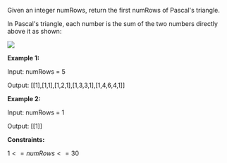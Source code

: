 Given an integer numRows, return the first numRows of Pascal's triangle.

In Pascal's triangle, each number is the sum of the two numbers directly above it as shown:

![](https://upload.wikimedia.org/wikipedia/commons/0/0d/PascalTriangleAnimated2.gif)

**Example 1:**

Input: numRows = 5

Output: [[1],[1,1],[1,2,1],[1,3,3,1],[1,4,6,4,1]]

**Example 2:**

Input: numRows = 1

Output: [[1]]
 

**Constraints:**

$1 <= numRows <= 30$
